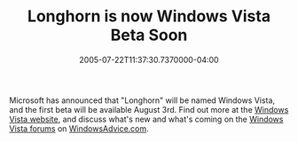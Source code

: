 ﻿---
title: Longhorn is now Windows Vista Beta Soon
date: "2005-07-22T11:37:30.7370000-04:00"
description: Microsoft has announced that "Longhorn" will be named Windows Vista, and the first beta will be available August 3rd.
featuredImage: /img/default-post-image.jpg
---

Microsoft has announced that "Longhorn" will be named Windows Vista, and the first beta will be available August 3rd. Find out more at the [Windows Vista website](http://www.microsoft.com/windowsvista/default.mspx), and discuss what's new and what's coming on the [Windows Vista forums](http://windowsadvice.com/forums/10/ShowForum.aspx) on [WindowsAdvice.com](http://windowsadvice.com/).


